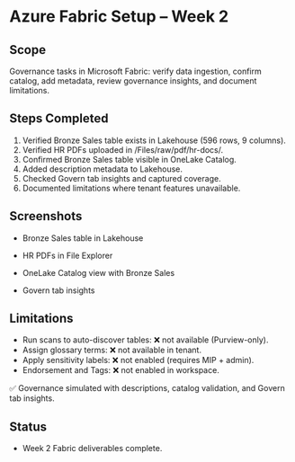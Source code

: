 # Azure Fabric Setup – Week 2

## Scope
Governance tasks in Microsoft Fabric: verify data ingestion, confirm catalog, add metadata, review governance insights, and document limitations.

## Steps Completed
1. Verified Bronze Sales table exists in Lakehouse (596 rows, 9 columns).
2. Verified HR PDFs uploaded in /Files/raw/pdf/hr-docs/.
3. Confirmed Bronze Sales table visible in OneLake Catalog.
4. Added description metadata to Lakehouse.
5. Checked Govern tab insights and captured coverage.
6. Documented limitations where tenant features unavailable.

## Screenshots
- Bronze Sales table in Lakehouse  


- HR PDFs in File Explorer  


- OneLake Catalog view with Bronze Sales  


- Govern tab insights  


## Limitations
- Run scans to auto-discover tables: ❌ not available (Purview-only).
- Assign glossary terms: ❌ not available in tenant.
- Apply sensitivity labels: ❌ not enabled (requires MIP + admin).
- Endorsement and Tags: ❌ not enabled in workspace.

✅ Governance simulated with descriptions, catalog validation, and Govern tab insights.

## Status
- Week 2 Fabric deliverables complete.
